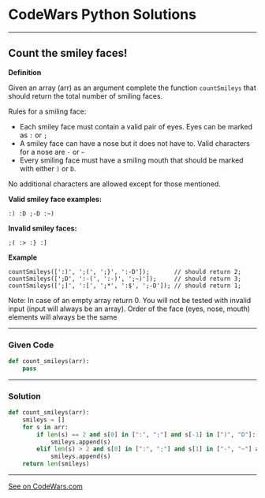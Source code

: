 # CodeWars Python Solutions

---

## Count the smiley faces!


**Definition**

Given an array (arr) as an argument complete the function `countSmileys` that should return the total number of smiling faces.

Rules for a smiling face:
- Each smiley face must contain a valid pair of eyes. Eyes can be marked as `:` or `;`
- A smiley face can have a nose but it does not have to. Valid characters for a nose are `-` or `~`
- Every smiling face must have a smiling mouth that should be marked with either `)` or `D`.

No additional characters are allowed except for those mentioned.

**Valid smiley face examples:**

`:) :D ;-D :~)`

**Invalid smiley faces:**

`;( :> :} :]`


**Example**

```
countSmileys([':)', ';(', ';}', ':-D']);       // should return 2;
countSmileys([';D', ':-(', ':-)', ';~)']);     // should return 3;
countSmileys([';]', ':[', ';*', ':$', ';-D']); // should return 1;
```

Note: In case of an empty array return 0. You will not be tested with invalid input (input will always be an array). Order of the face (eyes, nose, mouth) elements will always be the same

---

### Given Code


```python
def count_smileys(arr):
    pass
```

---

### Solution


```python
def count_smileys(arr):
    smileys = []
    for s in arr:
        if len(s) == 2 and s[0] in [":", ";"] and s[-1] in [")", "D"]:
            smileys.append(s)
        elif len(s) > 2 and s[0] in [":", ";"] and s[1] in ["-", "~"] and s[-1] in [")", "D"]:
            smileys.append(s)
    return len(smileys)
```


---


[See on CodeWars.com](https://www.codewars.com/kata/583203e6eb35d7980400002a)
